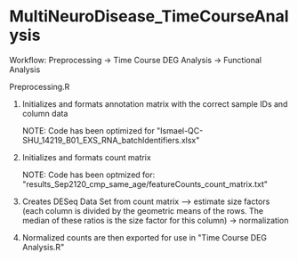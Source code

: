 # MultiNeuroDisease_TimeCourseAnalysis

Workflow: Preprocessing -> Time Course DEG Analysis -> Functional Analysis

Preprocessing.R
1. Initializes and formats annotation matrix with the correct sample IDs and column data

    NOTE: Code has been optimized for "Ismael-QC-SHU_14219_B01_EXS_RNA_batchIdentifiers.xlsx"
    
2. Initializes and formats count matrix

    NOTE: Code has been optmized for: "results_Sep2120_cmp_same_age/featureCounts_count_matrix.txt"

3. Creates DESeq Data Set from count matrix --> estimate size factors (each column is divided by the geometric means of the rows. The median of these ratios is the size factor for this column) -> normalization 

4. Normalized counts are then exported for use in "Time Course DEG Analysis.R"



